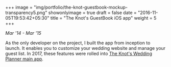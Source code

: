 +++
image = "img/portfolio/the-knot-guestbook-mockup-transparency5.png"
showonlyimage = true
draft = false
date = "2016-11-05T19:53:42+05:30"
title = "The Knot's GuestBook iOS app"
weight = 5
+++

*Mar '14 - Mar '15*
<!--more-->

As the only developer on the project, I built the app from inception to launch. It enables you to customize your wedding website and manage your guest list. In 2017, these features were rolled into [The Knot's Wedding Planner main app](https://itunes.apple.com/us/app/wedding-planner-by-the-knot/id457941553?mt=8).